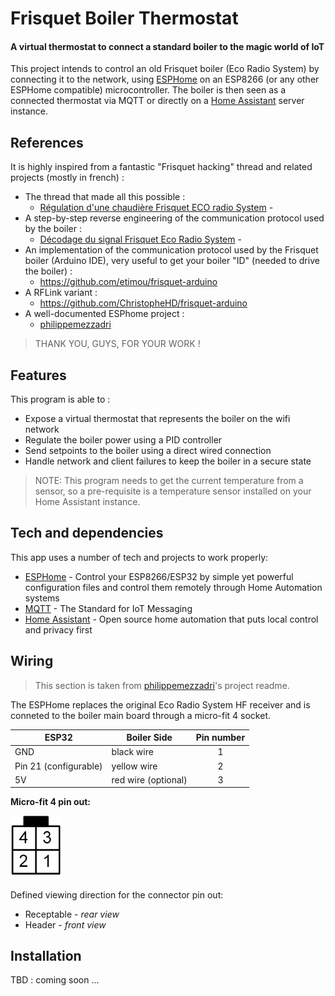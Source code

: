 # Frisquet Boiler Thermostat
#### A virtual thermostat to connect a standard boiler to the magic world of IoT

This project intends to control an old Frisquet boiler (Eco Radio System) by connecting it to the network, using [ESPHome] on an ESP8266 (or any other ESPHome compatible) microcontroller.
The boiler is then seen as a connected thermostat via MQTT or directly on a [Home Assistant] server instance.

## References
It is highly inspired from a fantastic "Frisquet hacking" thread and related projects (mostly in french) :
- The thread that made all this possible :
  - [Régulation d'une chaudière Frisquet ECO radio System](https://www.easydomoticz.com/forum/viewtopic.php?t=1486) - 
- A step-by-step reverse engineering of the communication protocol used by the boiler :
  - [Décodage du signal Frisquet Eco Radio System](https://antoinegrall.wordpress.com/decodage-frisquet-ers/) - 
- An implementation of the communication protocol used by the Frisquet boiler (Arduino IDE), very useful to get your boiler "ID" (needed to drive the boiler) :
  - https://github.com/etimou/frisquet-arduino
- A RFLink variant :
  - https://github.com/ChristopheHD/frisquet-arduino
- A well-documented ESPhome project :
  - [philippemezzadri]

> THANK YOU, GUYS, FOR YOUR WORK !

## Features
This program is able to :
- Expose a virtual thermostat that represents the boiler on the wifi network
- Regulate the boiler power using a PID controller
- Send setpoints to the boiler using a direct wired connection
- Handle network and client failures to keep the boiler in a secure state

> NOTE: This program needs to get the current temperature from a sensor, so a pre-requisite is a temperature sensor installed on your Home Assistant instance.

## Tech and dependencies
This app uses a number of tech and projects to work properly:
- [ESPHome] - Control your ESP8266/ESP32 by simple yet powerful configuration files and control them remotely through Home Automation systems
- [MQTT] - The Standard for IoT Messaging
- [Home Assistant] - Open source home automation that puts local control and privacy first

## Wiring
> This section is taken from [philippemezzadri]'s project readme.

The ESPHome replaces the original Eco Radio System HF receiver and is conneted to the boiler main board through a micro-fit 4 socket.

| ESP32                 | Boiler Side         | Pin number |
| --------------------- | ------------------- |:----------:|
| GND                   | black wire          | 1          |
| Pin 21 (configurable) | yellow wire         | 2          |
| 5V                    | red wire (optional) | 3          |

**Micro-fit 4 pin out:**

<img src="doc/img/connector_4pin1.png" alt="Micro-fit 4 pinout drawing" width="80"/>

Defined viewing direction for the connector pin out:

- Receptable - _rear view_
- Header - _front view_

## Installation
TBD : coming soon ...


[//]: # (These are reference links used in the body of this note and get stripped out when the markdown processor does its job. There is no need to format nicely because it shouldn't be seen. Thanks SO - http://stackoverflow.com/questions/4823468/store-comments-in-markdown-syntax)

  [ESPHome]: <https://esphome.io/>
  [mqtt]: <https://mqtt.org/>
  [Home Assistant]: <https://www.home-assistant.io/>
  [philippemezzadri]: <https://github.com/philippemezzadri/frisquet-esphome>